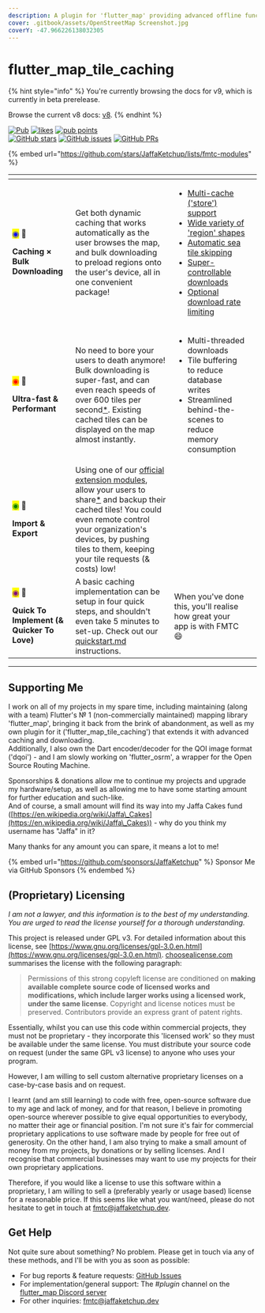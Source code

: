 ```yaml
---
description: A plugin for 'flutter_map' providing advanced offline functionality
cover: .gitbook/assets/OpenStreetMap Screenshot.jpg
coverY: -47.966226138032305
---
```


# flutter\_map\_tile\_caching

{% hint style="info" %}
You're currently browsing the docs for v9, which is currently in beta prerelease.

Browse the current v8 docs: [v8](http://127.0.0.1:5000/o/1aKKbSpe255wyVNDoFYc/s/fPX4iWzEnN3gw4KJGc0k/ "mention").
{% endhint %}

[![Pub](https://camo.githubusercontent.com/fa5d2e07c3ec99015333a47431c8f9c36fdd2e1b2d13e0931957165bfdbc24bd/68747470733a2f2f696d672e736869656c64732e696f2f7075622f762f666c75747465725f6d61705f74696c655f63616368696e672e7376673f6c6162656c3d4c61746573742b537461626c652b56657273696f6e)](https://pub.dev/packages/flutter\_map\_tile\_caching) [![likes](https://camo.githubusercontent.com/069b79d31629eac956d0bc39433b7417b922797243949aad8029618c357f5f61/68747470733a2f2f696d672e736869656c64732e696f2f7075622f6c696b65732f666c75747465725f6d61705f74696c655f63616368696e673f6c6162656c3d7075622e6465762b4c696b6573)](https://pub.dev/packages/flutter\_map\_tile\_caching/score) [![pub points](https://camo.githubusercontent.com/5f65f19f02c681109ee3cc29f56f32393a7a8a543d48f1c0470171eed8b76e40/68747470733a2f2f696d672e736869656c64732e696f2f7075622f706f696e74732f666c75747465725f6d61705f74696c655f63616368696e673f6c6162656c3d7075622e6465762b506f696e7473)](https://pub.dev/packages/flutter\_map\_tile\_caching/score)\
[![GitHub stars](https://camo.githubusercontent.com/066e78e1a3534dd759cfa7585cbda5c406c4b3c93dac6aa31da5ddd2d0809a3e/68747470733a2f2f696d672e736869656c64732e696f2f6769746875622f73746172732f4a616666614b6574636875702f666c75747465725f6d61705f74696c655f63616368696e672e7376673f6c6162656c3d4769744875622b5374617273)](https://github.com/JaffaKetchup/flutter\_map\_tile\_caching/stargazers/) [![GitHub issues](https://camo.githubusercontent.com/d64e0e0d2a1d2921b4b697e7d23488c38e47132f2957436141c2bcbf742cd40f/68747470733a2f2f696d672e736869656c64732e696f2f6769746875622f6973737565732f4a616666614b6574636875702f666c75747465725f6d61705f74696c655f63616368696e672e7376673f6c6162656c3d497373756573)](https://github.com/JaffaKetchup/flutter\_map\_tile\_caching/issues/) [![GitHub PRs](https://camo.githubusercontent.com/091d49c5807d3fa7cb445f4f90c2fd58a369375aa8a13d76cfe7885dce5f0daa/68747470733a2f2f696d672e736869656c64732e696f2f6769746875622f6973737565732d70722f4a616666614b6574636875702f666c75747465725f6d61705f74696c655f63616368696e672e7376673f6c6162656c3d50756c6c2532305265717565737473)](https://github.com/JaffaKetchup/flutter\_map\_tile\_caching/pulls/)

{% embed url="https://github.com/stars/JaffaKetchup/lists/fmtc-modules" %}

<table data-card-size="large" data-view="cards" data-full-width="false"><thead><tr><th></th><th></th><th></th><th data-hidden data-card-cover data-type="files"></th></tr></thead><tbody><tr><td><p><mark style="color:blue;">◉</mark> 📲</p><p><strong>Caching × Bulk Downloading</strong></p></td><td>Get both dynamic caching that works automatically as the user browses the map, and bulk downloading to preload regions onto the user's device, all in one convenient package!</td><td><ul><li><a data-footnote-ref href="#user-content-fn-1">Multi-cache ('store') support</a></li><li><a data-footnote-ref href="#user-content-fn-2">Wide variety of 'region' shapes</a></li><li><a data-footnote-ref href="#user-content-fn-3">Automatic sea tile skipping</a></li><li><a data-footnote-ref href="#user-content-fn-4">Super-controllable downloads</a></li><li><a data-footnote-ref href="#user-content-fn-5">Optional download rate limiting</a></li></ul></td><td></td></tr><tr><td><p><mark style="color:red;">◉</mark> 🏃</p><p><strong>Ultra-fast &#x26; Performant</strong></p></td><td>No need to bore your users to death anymore! Bulk downloading is super-fast, and can even reach speeds of over 600 tiles per second<a data-footnote-ref href="#user-content-fn-6">*</a>. Existing cached tiles can be displayed on the map almost instantly.</td><td><ul><li>Multi-threaded downloads</li><li>Tile buffering to reduce database writes</li><li>Streamlined behind-the-scenes to reduce memory consumption</li></ul></td><td></td></tr><tr><td><p><mark style="color:green;">◉</mark> 🧩</p><p><strong>Import &#x26; Export</strong></p></td><td>Using one of our <a href="https://github.com/stars/JaffaKetchup/lists/fmtc-modules">official extension modules</a>, allow your users to share<a data-footnote-ref href="#user-content-fn-7">*</a> and backup their cached tiles! You could even remote control your organization's devices, by pushing tiles to them, keeping your tile requests (&#x26; costs) low!</td><td></td><td></td></tr><tr><td><p><mark style="color:purple;">◉</mark> 💖</p><p><strong>Quick To Implement (&#x26; Quicker To Love)</strong></p></td><td>A basic caching implementation can be setup in four quick steps, and shouldn't even take 5 minutes to set-up. Check out our <a data-mention href="get-started/quickstart.md">quickstart.md</a> instructions.</td><td>When you've done this, you'll realise how great your app is with FMTC <span data-gb-custom-inline data-tag="emoji" data-code="1f604">😄</span></td><td></td></tr></tbody></table>

***

## Supporting Me

I work on all of my projects in my spare time, including maintaining (along with a team) Flutter's № 1 (non-commercially maintained) mapping library 'flutter\_map', bringing it back from the brink of abandonment, as well as my own plugin for it ('flutter\_map\_tile\_caching') that extends it with advanced caching and downloading.\
Additionally, I also own the Dart encoder/decoder for the QOI image format ('dqoi') - and I am slowly working on 'flutter\_osrm', a wrapper for the Open Source Routing Machine.

Sponsorships & donations allow me to continue my projects and upgrade my hardware/setup, as well as allowing me to have some starting amount for further education and such-like.\
And of course, a small amount will find its way into my Jaffa Cakes fund ([https://en.wikipedia.org/wiki/Jaffa\_Cakes](https://en.wikipedia.org/wiki/Jaffa\_Cakes)) - why do you think my username has "Jaffa" in it?

Many thanks for any amount you can spare, it means a lot to me!

{% embed url="https://github.com/sponsors/JaffaKetchup" %}
Sponsor Me via GitHub Sponsors
{% endembed %}

## (Proprietary) Licensing

_I am not a lawyer, and this information is to the best of my understanding. You are urged to read the license yourself for a thorough understanding._

This project is released under GPL v3. For detailed information about this license, see [https://www.gnu.org/licenses/gpl-3.0.en.html](https://www.gnu.org/licenses/gpl-3.0.en.html). [choosealicense.com](https://choosealicense.com/licenses/gpl-3.0/) summarises the license with the following paragraph:

> Permissions of this strong copyleft license are conditioned on **making available complete source code of licensed works and modifications, which include larger works using a licensed work, under the same license**. Copyright and license notices must be preserved. Contributors provide an express grant of patent rights.

Essentially, whilst you can use this code within commercial projects, they must not be proprietary - they incorporate this 'licensed work' so they must be available under the same license. You must distribute your source code on request (under the same GPL v3 license) to anyone who uses your program.

However, I am willing to sell custom alternative proprietary licenses on a case-by-case basis and on request.

I learnt (and am still learning) to code with free, open-source software due to my age and lack of money, and for that reason, I believe in promoting open-source wherever possible to give equal opportunities to everybody, no matter their age or financial position. I'm not sure it's fair for commercial proprietary applications to use software made by people for free out of generosity. On the other hand, I am also trying to make a small amount of money from my projects, by donations or by selling licenses. And I recognise that commercial businesses may want to use my projects for their own proprietary applications.

Therefore, if you would like a license to use this software within a proprietary, I am willing to sell a (preferably yearly or usage based) license for a reasonable price. If this seems like what you want/need, please do not hesitate to get in touch at [fmtc@jaffaketchup.dev](mailto:fmtc@jaffaketchup.dev).

## Get Help

Not quite sure about something? No problem. Please get in touch via any of these methods, and I'll be with you as soon as possible:

* For bug reports & feature requests: [GitHub Issues](https://github.com/JaffaKetchup/flutter\_map\_tile\_caching/issues)
* For implementation/general support: The _#plugin_ channel on the [flutter\_map Discord server](https://github.com/fleaflet/flutter\_map#discord-server)
* For other inquiries: [fmtc@jaffaketchup.dev](mailto:fmtc@jaffaketchup.dev)

[^1]: Keep your users' tiles organized, and even let them control what goes where!

[^2]: Choose from rectangular, circular, and line-based region shapes to bulk download tiles from. Allow your users to download their travel route without unnecessary tiles!

[^3]: Avoid downloading redundant, waste-of-space tiles that cover oceans, with this unique functionality, and bless your users with the gift of more usable capacity for useful maps!

[^4]: Bulk downloads come with the ability to pause, resume, and cancel downloads mid-way! Give your users choice.

[^5]: Downloading from a server with a rate limit? No problem: just enable rate limiting and we'll do our best to stick to it!

[^6]: Speed is very dependent on tile server ability.

    Some tile servers will impose limits on bulk downloading (speeds and frequencies). Always read their ToS before using FMTC.

[^7]: Some tile servers forbid sharing of their tiles. Always read their ToS before using FMTC.
